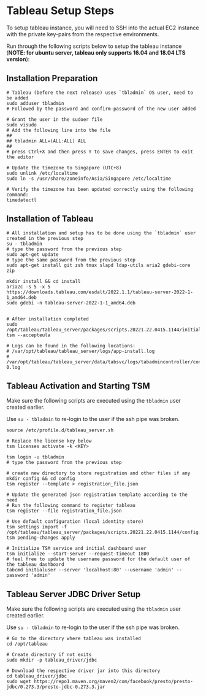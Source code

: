 # Tableau Setup Steps

To setup tableau instance, you will need to SSH into the actual EC2 instance with the private key-pairs from the respective environments.

Run through the following scripts below to setup the tableau instance (**NOTE: for ubuntu server, tableau only supports 16.04 and 18.04 LTS version**):

## Installation Preparation

```
# Tableau (before the next release) uses `tbladmin` OS user, need to be added 
sudo adduser tbladmin 
# Followed by the password and confirm-password of the new user added 

# Grant the user in the sudoer file
sudo visudo
# Add the following line into the file
##
## tbladmin ALL=(ALL:ALL) ALL
##
# press Ctrl+X and then press Y to save changes, press ENTER to exit the editor

# Update the timezone to Singapore (UTC+8)
sudo unlink /etc/localtime
sudo ln -s /usr/share/zoneinfo/Asia/Singapore /etc/localtime

# Verify the timezone has been updated correctly using the following command:
timedatectl
```

## Installation of Tableau 

```
# All installation and setup has to be done using the `tbladmin` user created in the previous step
su - tbladmin
# type the password from the previous step 
sudo apt-get update 
# type the same password from the previous step 
sudo apt-get install git zsh tmux slapd ldap-utils aria2 gdebi-core zip

mkdir install && cd install 
aria2c -s 5 -x 5 https://downloads.tableau.com/esdalt/2022.1.1/tableau-server-2022-1-1_amd64.deb
sudo gdebi -n tableau-server-2022-1-1_amd64.deb


# After installation completed 
sudo /opt/tableau/tableau_server/packages/scripts.20221.22.0415.1144/initialize-tsm --accepteula

# Logs can be found in the following locations:
# /var/opt/tableau/tableau_server/logs/app-install.log
# /var/opt/tableau/tableau_server/data/tabsvc/logs/tabadmincontroller/control_tabadmincontroller_node1-0.log
```

## Tableau Activation and Starting TSM 

Make sure the following scripts are executed using the `tbladmin` user created earlier.

Use `su - tbladmin` to re-login to the user if the ssh pipe was broken.

```
source /etc/profile.d/tableau_server.sh 

# Replace the license key below
tsm licenses activate -k <KEY>

tsm login -u tbladmin
# type the password from the previous step 

# create new directory to store registration and other files if any
mkdir config && cd config
tsm register --template > registration_file.json

# Update the generated json registration template according to the need 
# Run the following command to register tableau 
tsm register --file registration_file.json

# Use default configuration (local identity store)
tsm settings import -f /opt/tableau/tableau_server/packages/scripts.20221.22.0415.1144/config.json
tsm pending-changes apply

# Initialize TSM service and initial dashboard user 
tsm initialize --start-server --request-timeout 1800
# feel free to update the username password for the default user of the tableau dashboard
tabcmd initialuser --server 'localhost:80' --username 'admin' --password 'admin'
```

## Tableau Server JDBC Driver Setup 

Make sure the following scripts are executed using the `tbladmin` user created earlier.

Use `su - tbladmin` to re-login to the user if the ssh pipe was broken.

```
# Go to the directory where tableau was installed
cd /opt/tableau

# Create directory if not exits
sudo mkdir -p tableau_driver/jdbc 

# Download the respective driver jar into this directory 
cd tableau_driver/jdbc 
sudo wget https://repo1.maven.org/maven2/com/facebook/presto/presto-jdbc/0.273.3/presto-jdbc-0.273.3.jar 
```
